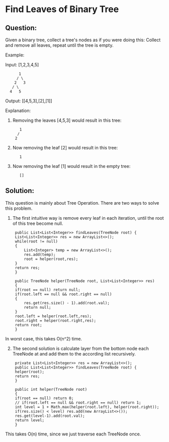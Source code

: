 # Find Leaves of Binary Tree

## Question:

Given a binary tree, collect a tree's nodes as if you were doing this: Collect and remove all leaves, repeat until the tree is empty.

 

Example:  

Input: [1,2,3,4,5]  
  
          1  
         / \
        2   3  
       / \  
      4   5      

Output: [[4,5,3],[2],[1]]  
 

Explanation:  

1. Removing the leaves [4,5,3] would result in this tree:  

          1  
         /  
        2          
 

2. Now removing the leaf [2] would result in this tree:  
 
          1           
 

3. Now removing the leaf [1] would result in the empty tree:  

          []           

## Solution:

This question is mainly about Tree Operation. There are two ways to solve this problem. 

1. The first intuitive way is remove every leaf in each iteration, until the root of this tree become null. 

		public List<List<Integer>> findLeaves(TreeNode root) {
		List<List<Integer>> res = new ArrayList<>();
		while(root != null)
		{
		    List<Integer> temp = new ArrayList<>();
		    res.add(temp);
		    root = helper(root,res);
		}
		return res;
		}

		public TreeNode helper(TreeNode root, List<List<Integer>> res)
		{
		if(root == null) return null;
		if(root.left == null && root.right == null) 
		{
		    res.get(res.size() - 1).add(root.val);
		    return null;
		}
		root.left = helper(root.left,res);
		root.right = helper(root.right,res);
		return root;
		}
In worst case, this takes O(n^2) time. 


2. The second solution is calculate layer from the bottom node each TreeNode at and add them to the according list recursively. 

		private List<List<Integer>> res = new ArrayList<>();
		public List<List<Integer>> findLeaves(TreeNode root) {
		helper(root);
		return res;
		}

		public int helper(TreeNode root)
		{
		if(root == null) return 0;
		// if(root.left == null && root.right == null) return 1;
		int level = 1 + Math.max(helper(root.left), helper(root.right));
		if(res.size() < level) res.add(new ArrayList<>());
		res.get(level-1).add(root.val);
		return level;
		}
This takes O(n) time, since we just traverse each TreeNode once. 





